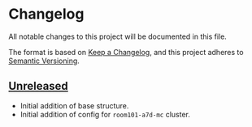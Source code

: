 # Changelog

All notable changes to this project will be documented in this file.

The format is based on [Keep a Changelog](https://keepachangelog.com/en/1.0.0/),
and this project adheres to [Semantic Versioning](https://semver.org/spec/v2.0.0.html).

## [Unreleased]

- Initial addition of base structure.
- Initial addition of config for `room101-a7d-mc` cluster.

[Unreleased]: https://github.com/a7d-corp/homelab-clusters-fleet/tree/main


